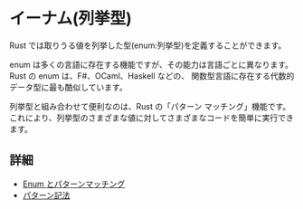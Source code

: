 # イーナム(列挙型)

Rust では取りうる値を列挙した型(enum:列挙型)を定義することができます。

enum は多くの言語に存在する機能ですが、その能力は言語ごとに異なります。Rust の enum は、F#、OCaml、Haskell などの、 関数型言語に存在する代数的データ型に最も酷似しています。

列挙型と組み合わせて便利なのは、Rust の「パターン マッチング」機能です。これにより、列挙型のさまざまな値に対してさまざまなコードを簡単に実行できます。

## 詳細

- [Enum とパターンマッチング](https://doc.rust-jp.rs/book-ja/ch06-00-enums.html)
- [パターン記法](https://doc.rust-jp.rs/book-ja/ch18-03-pattern-syntax.html)

<!---
# Enums

Rust allows you to define types called "enums" which enumerate possible values.
Enums are a feature in many languages, but their capabilities differ in each language. Rust’s enums are most similar to algebraic data types in functional languages, such as F#, OCaml, and Haskell.
Useful in combination with enums is Rust's "pattern matching" facility, which makes it easy to run different code for different values of an enumeration.

## Further information

- [Enums](https://doc.rust-lang.org/book/ch06-00-enums.html)
- [Pattern syntax](https://doc.rust-lang.org/book/ch18-03-pattern-syntax.html)
--->
